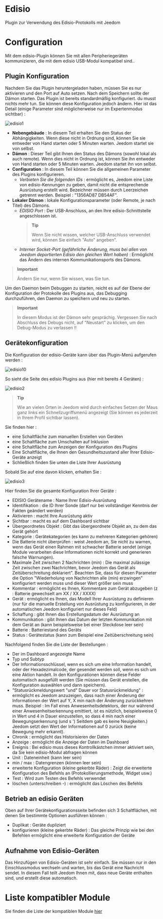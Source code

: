 # Edisio

Plugin zur Verwendung des Edisio-Protokolls mit Jeedom

# Configuration

Mit dem edisio-Plugin können Sie mit allen Peripheriegeräten kommunizieren, die mit dem edisio USB-Modul kompatibel sind..

## Plugin Konfiguration

Nachdem Sie das Plugin heruntergeladen haben, müssen Sie es nur aktivieren und den Port auf Auto setzen. Nach dem Speichern sollte der Dämon starten. Das Plugin ist bereits standardmäßig konfiguriert. du musst nichts mehr tun. Sie können diese Konfiguration jedoch ändern. Hier ist das Detail (einige Parameter sind möglicherweise nur im Expertenmodus sichtbar) :

![edisio1](../images/edisio1.JPG)

-   **Nebengebäude** : In diesem Teil erhalten Sie den Status der Abhängigkeiten. Wenn diese nicht in Ordnung sind, können Sie sie entweder von Hand starten oder 5 Minuten warten. Jeedom startet sie von selbst.
-   **Dämon** : Dieser Teil gibt Ihnen den Status des Dämons (sowohl lokal als auch remote). Wenn dies nicht in Ordnung ist, können Sie ihn entweder von Hand starten oder 5 Minuten warten. Jeedom startet ihn von selbst.
-   **Configuration** : In diesem Teil können Sie die allgemeinen Parameter des Plugins konfigurieren.
    -   *Verbieten Sie die folgenden IDs* : ermöglicht es, Jeedom eine Liste von edisio-Kennungen zu geben, damit nicht die entsprechende Ausrüstung erstellt wird. Bezeichner müssen durch Leerzeichen getrennt werden. Beispiel : "1356AD87 DB54AF".
-   **Lokaler Dämon** : lokale Konfigurationsparameter (oder Remote, je nach Titel) des Dämons.
    -   *EDISIO Port* : Der USB-Anschluss, an den Ihre edisio-Schnittstelle angeschlossen ist.
        > **Tip**
        >
        > Wenn Sie nicht wissen, welcher USB-Anschluss verwendet wird, können Sie einfach "Auto" angeben".
    -   *Interner Socket-Port (gefährliche Änderung, muss bei allen von Jeedom deportierten Edisio den gleichen Wert haben)* : Ermöglicht das Ändern des internen Kommunikationsports des Dämons.

> **Important**
>
> Ändern Sie nur, wenn Sie wissen, was Sie tun.

Um den Daemon beim Debuggen zu starten, reicht es auf der Ebene der Konfiguration der Protokolle des Plugins aus, das Debugging durchzuführen, den Daemon zu speichern und neu zu starten.

> **Important**
>
> In diesem Modus ist der Dämon sehr gesprächig. Vergessen Sie nach Abschluss des Debugs nicht, auf "Neustart" zu klicken, um den Debug-Modus zu verlassen !!

## Gerätekonfiguration

Die Konfiguration der edisio-Geräte kann über das Plugin-Menü aufgerufen werden :

![edisio10](../images/edisio10.JPG)

So sieht die Seite des edisio Plugins aus (hier mit bereits 4 Geräten) :

![edisio2](../images/edisio2.JPG)

> **Tip**
>
> Wie an vielen Orten in Jeedom wird durch einfaches Setzen der Maus ganz links ein Schnellzugriffsmenü angezeigt (Sie können es jederzeit in Ihrem Profil sichtbar lassen).

Sie finden hier :

-   eine Schaltfläche zum manuellen Erstellen von Geräten
-   eine Schaltfläche zum Umschalten auf Inklusion
-   eine Schaltfläche zum Anzeigen der Konfiguration des Plugins
-   Eine Schaltfläche, die Ihnen den Gesundheitszustand aller Ihrer Edisio-Geräte anzeigt
-   Schließlich finden Sie unten die Liste Ihrer Ausrüstung

Sobald Sie auf eine davon klicken, erhalten Sie :

![edisio3](../images/edisio3.JPG)

Hier finden Sie die gesamte Konfiguration Ihrer Geräte :

-   EDISIO Gerätename : Name Ihrer Edisio-Ausrüstung
-   Identifikation : die ID Ihrer Sonde (darf nur bei vollständiger Kenntnis der Fakten geändert werden)
-   Aktivieren : macht Ihre Ausrüstung aktiv
-   Sichtbar : macht es auf dem Dashboard sichtbar
-   Übergeordnetes Objekt : Gibt das übergeordnete Objekt an, zu dem das Gerät gehört
-   Kategorie : Gerätekategorien (es kann zu mehreren Kategorien gehören)
-   Die Batterie nicht überprüfen : weist Jeedom an, Sie nicht zu warnen, wenn das Gerät einen Rahmen mit schwacher Batterie sendet (einige Module verarbeiten diese Informationen nicht korrekt und generieren falsche Warnungen).
-   Maximale Zeit zwischen 2 Nachrichten (min) : Die maximal zulässige Zeit zwischen zwei Nachrichten, bevor Jeedom das Gerät als Zeitüberschreitung deklariert". Beachten Sie, dass für diesen Parameter die Option "Wiederholung von Nachrichten alle (min) erzwingen" konfiguriert werden muss und dieser Wert größer sein muss
-   Kommentar : ermöglicht es Ihnen, Kommentare zum Gerät abzugeben (z : Batterie gewechselt am XX / XX / XXXX)
-   Gerät : ermöglicht es Ihnen, das Modell Ihrer Ausrüstung zu definieren (nur für die manuelle Erstellung von Ausrüstung zu konfigurieren, in der automatischen Jeedom konfiguriert nur dieses Feld)
-   Schaffung : gibt Ihnen das Erstellungsdatum der Ausrüstung an
-   Kommunikation : gibt Ihnen das Datum der letzten Kommunikation mit dem Gerät an (kann beispielsweise bei einer Steckdose leer sein)
-   Batterie : Batteriestand des Geräts
-   Status : Gerätestatus (kann zum Beispiel eine Zeitüberschreitung sein)

Nachfolgend finden Sie die Liste der Bestellungen :

-   Der im Dashboard angezeigte Name
-   Typ und Subtyp
-   Der Informationsschlüssel, wenn es sich um eine Information handelt, oder der Hexadezimalcode, der gesendet werden soll, wenn es sich um eine Aktion handelt. In den Konfigurationen können diese Felder automatisch ausgefüllt werden (Sie müssen das Gerät erstellen, die Konfiguration auswählen und dann speichern).
-   "Statusrückmeldungswert "und" Dauer vor Statusrückmeldung" : ermöglicht es Jeedom anzuzeigen, dass nach einer Änderung der Informationen der Wert auf Y, X min nach der Änderung zurückkehren muss. Beispiel : Im Fall eines Anwesenheitsdetektors, der nur während einer Anwesenheitserkennung emittiert, ist es nützlich, beispielsweise 0 in Wert und 4 in Dauer einzustellen, so dass 4 min nach einer Bewegungserkennung (und s ') Seitdem gab es keine Neuigkeiten.) Jeedom setzt den Wert der Informationen auf 0 zurück (keine Bewegung mehr erkannt).
-   Chronik : ermöglicht das Historisieren der Daten
-   Anzeige : ermöglicht die Anzeige der Daten im Dashboard
-   Ereignis : Bei edisio muss dieses Kontrollkästchen immer aktiviert sein, da Sie kein edisio-Modul abfragen können
-   Unit : Dateneinheit (kann leer sein)
-   min / max : Datengrenzen (können leer sein)
-   erweiterte Konfiguration (kleine gekerbte Räder) : Zeigt die erweiterte Konfiguration des Befehls an (Protokollierungsmethode, Widget usw.)
-   Test : Wird zum Testen des Befehls verwendet
-   löschen (unterschreiben -) : ermöglicht das Löschen des Befehls

## Betrieb an edisio Geräten

Oben auf Ihrer Gerätekonfigurationsseite befinden sich 3 Schaltflächen, mit denen Sie bestimmte Optionen ausführen können :

-   Duplikat : Geräte dupliziert
-   konfigurieren (kleine gekerbte Räder) : Das gleiche Prinzip wie bei den Befehlen ermöglicht eine erweiterte Konfiguration der Geräte

## Aufnahme von Edisio-Geräten

Das Hinzufügen von Edisio-Geräten ist sehr einfach. Sie müssen nur in den Einschlussmodus wechseln und warten, bis das Gerät eine Nachricht sendet. In diesem Fall teilt Jeedom Ihnen mit, dass neue Geräte enthalten sind, und erstellt diese automatisch.

# Liste kompatibler Module

Sie finden die Liste der kompatiblen Module [hier](https://doc.jeedom.com/de_DE/edisio/equipement.compatible)
